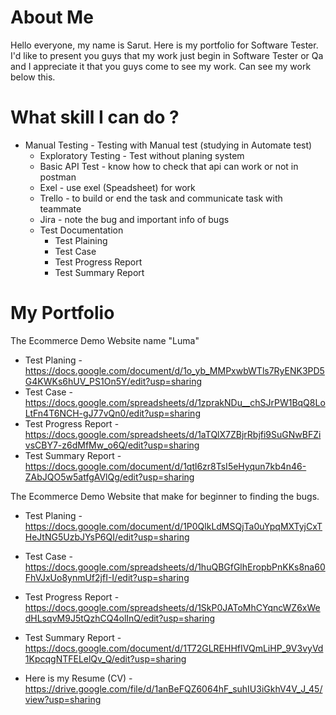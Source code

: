 # About Me
Hello everyone, my name is Sarut. Here is my portfolio for Software Tester.
I'd like to present you guys that my work just begin in Software Tester or Qa and
I appreciate it that you guys come to see my work. Can see my work below this.

# What skill I can do ?
* Manual Testing - Testing with Manual test (studying in Automate test)
    *  Exploratory Testing - Test without planing system
    *  Basic API Test - know how to check that api can work or not in postman
    *  Exel - use exel (Speadsheet) for work
    *  Trello - to build or end the task and communicate task with teammate
    *  Jira - note the bug and important info of bugs
    *  Test Documentation
        - Test Plaining
        - Test Case
        - Test Progress Report
        - Test Summary Report

# My Portfolio

The Ecommerce Demo Website name "Luma"
* Test Planing - https://docs.google.com/document/d/1o_yb_MMPxwbWTls7RyENK3PD5G4KWKs6hUV_PS1On5Y/edit?usp=sharing
* Test Case - https://docs.google.com/spreadsheets/d/1zprakNDu__chSJrPW1BqQ8LoLtFn4T6NCH-gJ77vQn0/edit?usp=sharing
* Test Progress Report - https://docs.google.com/spreadsheets/d/1aTQlX7ZBjrRbjfi9SuGNwBFZivsCBY7-z6dMfMw_o6Q/edit?usp=sharing
* Test Summary Report - https://docs.google.com/document/d/1qtl6zr8TsI5eHyqun7kb4n46-ZAbJQO5w5atfgAVlQg/edit?usp=sharing

The Ecommerce Demo Website that make for beginner to finding the bugs.
* Test Planing - https://docs.google.com/document/d/1P0QlkLdMSQjTa0uYpqMXTyjCxTHeJtNG5UzbJYsP6QI/edit?usp=sharing
* Test Case - https://docs.google.com/spreadsheets/d/1huQBGfGlhEropbPnKKs8na60FhVJxUo8ynmUf2jfI-I/edit?usp=sharing
* Test Progress Report - https://docs.google.com/spreadsheets/d/1SkP0JAToMhCYqncWZ6xWedHLsqvM9J5tQzhCQ4olInQ/edit?usp=sharing
* Test Summary Report - https://docs.google.com/document/d/1T72GLREHHfIVQmLiHP_9V3vyVd1KpcqgNTFELelQv_Q/edit?usp=sharing

* Here is my Resume (CV) - https://drive.google.com/file/d/1anBeFQZ6064hF_suhIU3iGkhV4V_J_45/view?usp=sharing


